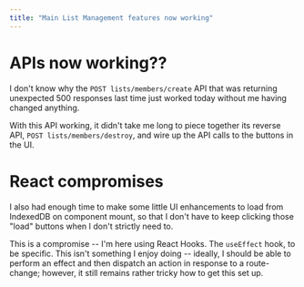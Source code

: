 ```yaml
---
title: "Main List Management features now working"
---
```


# APIs now working??

I don't know why the `POST lists/members/create` API that was returning
unexpected 500 responses last time just worked today without me having changed anything.

With this API working, it didn't take me long to piece together its reverse
API, `POST lists/members/destroy`, and wire up the API calls to the buttons in the UI.

# React compromises

I also had enough time to make some little UI enhancements to load from
IndexedDB on component mount, so that I don't have to keep clicking those
"load" buttons when I don't strictly need to.

This is a compromise -- I'm here using React Hooks. The `useEffect` hook, to be
specific.  This isn't something I enjoy doing -- ideally, I should be able to
perform an effect and then dispatch an action in response to a route-change;
however, it still remains rather tricky how to get this set up.
